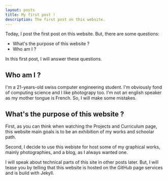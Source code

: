 ```yaml
---
layout: posts
title: My first post !
description: The first post on this website.
---
```


Today, I post the first post on this website.
But, there are some questions:

* What's the purpose of this website ?
* Who am I ?

In this first post, I will answer these questions.

Who am I ?
----------

I'm a 21-years-old swiss computer engineering student.
I'm obviously fond of computing science and I like photograpy too.
I'm not an english speaker as my mother tongue is French. So, I will make some mistakes.

What's the purpose of this website ?
------------

First, as you can think when watching the Projects and Curriculum page,
this website main goals is to be an exhibition of my works and schoolar path.

Second, I decide to use this webiste for host some of my graphical works, mainly photographies,
and a blog, as I always wanted one.

I will speak about technical parts of this site in other posts later.
But, I will tease you by telling that this website is hosted on the GitHub page services and is build with Jekyll.
